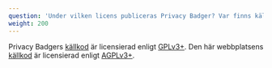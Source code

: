 ```yaml
---
question: 'Under vilken licens publiceras Privacy Badger? Var finns källkoden för Privacy Badger?'
weight: 200
---
```


Privacy Badgers [källkod](https://github.com/EFForg/privacybadger) är licensierad enligt [GPLv3+](https://spdx.org/licenses/GPL-3.0-or-later.html). Den här webbplatsens [källkod](https://github.com/EFForg/privacybadger-website) är licensierad enligt [AGPLv3+](https://spdx.org/licenses/AGPL-3.0-or-later.html).
